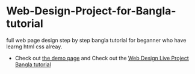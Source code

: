# Web-Design-Project-for-Bangla-tutorial
full web page design step by step bangla tutorial for beganner who have learng html css alreay. 

- Check out [the demo page](https://kivabe.com/demo/project/web-design-project-for-bangla-tutorial) and Check out the [Web Design Live Project Bangla tutorial ](https://kivabe.com/?p=8766) 
